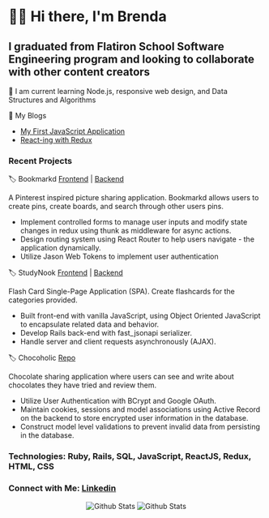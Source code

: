 # 👋🏻 Hi there, I'm Brenda

## I graduated from Flatiron School Software Engineering program and looking to collaborate with other content creators

🌱 I am current learning Node.js, responsive web design, and Data Structures and Algorithms

📕 My Blogs

<!-- BLOG-POST-LIST:START -->

- [My First JavaScript Application](https://brendaferrufino-22455.medium.com/my-javascript-learning-journey-729dd32a5b20)
- [React-ing with Redux](https://brenda-ferrufino.medium.com/react-redux-project-9a7f6a215ee8)

<!-- BLOG-POST-LIST:END -->

### Recent Projects

🏷 Bookmarkd [Frontend](https://github.com/ferrufinob/Bookmarkd_Frontend) | [Backend](https://github.com/ferrufinob/Bookmarkd_Backend)

A Pinterest inspired picture sharing application. Bookmarkd allows users to create pins, create boards, and search through other users pins.

- Implement controlled forms to manage user inputs and modify state changes in redux using thunk as middleware for async actions.
- Design routing system using React Router to help users navigate - the application dynamically.
- Utilize Jason Web Tokens to implement user authentication

🏷 StudyNook [Frontend](https://github.com/ferrufinob/StudyNook-frontend) | [Backend](https://github.com/ferrufinob/StudyNook-backend)

Flash Card Single-Page Application (SPA). Create flashcards for the categories provided.

- Built front-end with vanilla JavaScript, using Object Oriented JavaScript to encapsulate related data and behavior.
- Develop Rails back-end with fast_jsonapi serializer.
- Handle server and client requests asynchronously (AJAX).

🏷 Chocoholic [Repo](https://github.com/ferrufinob/Chocoholic)

Chocolate sharing application where users can see and write about chocolates they have tried and review them.

- Utilize User Authentication with BCrypt and Google OAuth.
- Maintain cookies, sessions and model associations using Active Record on the backend to store encrypted user information in the database.
- Construct model level validations to prevent invalid data from persisting in the database.

### Technologies: Ruby, Rails, SQL, JavaScript, ReactJS, Redux, HTML, CSS

### Connect with Me: [Linkedin](https://www.linkedin.com/in/brendaferrufino)

<div align="center">

<img align="center space-around" alt="Github Stats" src="https://github-readme-stats.vercel.app/api/top-langs/?username=ferrufinob&theme=onedark"/>

<img align="center space-around" alt="Github Stats" src="https://github-readme-stats.vercel.app/api?username=ferrufinob&show_icons=true&theme=onedark"/>

</div>
